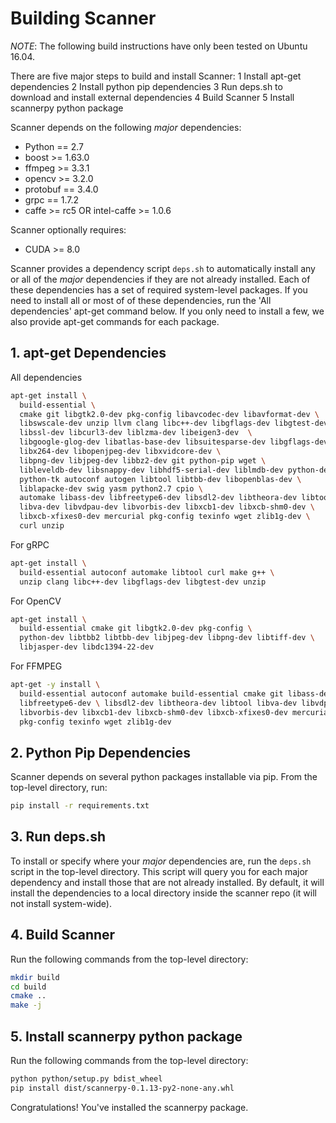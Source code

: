 # Building Scanner

*NOTE*: The following build instructions have only been tested on Ubuntu 16.04.

There are five major steps to build and install Scanner:
1 Install apt-get dependencies
2 Install python pip dependencies
3 Run deps.sh to download and install external dependencies
4 Build Scanner
5 Install scannerpy python package

Scanner depends on the following *major* dependencies:

* Python == 2.7
* boost >= 1.63.0
* ffmpeg >= 3.3.1
* opencv >= 3.2.0
* protobuf == 3.4.0
* grpc == 1.7.2
* caffe >= rc5 OR intel-caffe >= 1.0.6

Scanner optionally requires:
* CUDA >= 8.0

Scanner provides a dependency script `deps.sh` to automatically install any or
all of the *major* dependencies if they are not already installed. Each of these
dependencies has a set of required system-level packages. If you need to install
all or most of of these dependencies, run the 'All dependencies' apt-get command
below. If you only need to install a few, we also provide apt-get commands for
each package.

## 1. apt-get Dependencies

All dependencies
```bash
apt-get install \
  build-essential \
  cmake git libgtk2.0-dev pkg-config libavcodec-dev libavformat-dev \
  libswscale-dev unzip llvm clang libc++-dev libgflags-dev libgtest-dev \
  libssl-dev libcurl3-dev liblzma-dev libeigen3-dev  \
  libgoogle-glog-dev libatlas-base-dev libsuitesparse-dev libgflags-dev \
  libx264-dev libopenjpeg-dev libxvidcore-dev \
  libpng-dev libjpeg-dev libbz2-dev git python-pip wget \
  libleveldb-dev libsnappy-dev libhdf5-serial-dev liblmdb-dev python-dev \
  python-tk autoconf autogen libtool libtbb-dev libopenblas-dev \
  liblapacke-dev swig yasm python2.7 cpio \
  automake libass-dev libfreetype6-dev libsdl2-dev libtheora-dev libtool \
  libva-dev libvdpau-dev libvorbis-dev libxcb1-dev libxcb-shm0-dev \
  libxcb-xfixes0-dev mercurial pkg-config texinfo wget zlib1g-dev \
  curl unzip
```

For gRPC
```bash
apt-get install \
  build-essential autoconf automake libtool curl make g++ \
  unzip clang libc++-dev libgflags-dev libgtest-dev unzip
```

For OpenCV
```bash
apt-get install \
  build-essential cmake git libgtk2.0-dev pkg-config \
  python-dev libtbb2 libtbb-dev libjpeg-dev libpng-dev libtiff-dev \
  libjasper-dev libdc1394-22-dev
```

For FFMPEG
```bash
apt-get -y install \
  build-essential autoconf automake build-essential cmake git libass-dev \
  libfreetype6-dev \ libsdl2-dev libtheora-dev libtool libva-dev libvdpau-dev \
  libvorbis-dev libxcb1-dev libxcb-shm0-dev libxcb-xfixes0-dev mercurial \
  pkg-config texinfo wget zlib1g-dev
```

## 2. Python Pip Dependencies

Scanner depends on several python packages installable via pip. From the 
top-level directory, run:

```bash
pip install -r requirements.txt
```

## 3. Run deps.sh

To install or specify where your *major* dependencies are, run the `deps.sh`
script in the top-level directory. This script will query you for each major
dependency and install those that are not already installed. By default,
it will install the dependencies to a local directory inside the scanner repo
(it will not install system-wide).

## 4. Build Scanner

Run the following commands from the top-level directory:
```bash
mkdir build
cd build
cmake ..
make -j
```

## 5. Install scannerpy python package

Run the following commands from the top-level directory:
```bash
python python/setup.py bdist_wheel
pip install dist/scannerpy-0.1.13-py2-none-any.whl
```

Congratulations! You've installed the scannerpy package.
